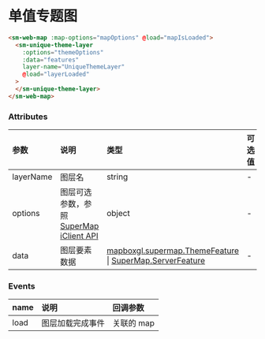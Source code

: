 # 单值专题图

<sm-iframe src="http://iclient.supermap.io/examples/component/components_uniquetheme_vue.html"></sm-iframe>

```html
<sm-web-map :map-options="mapOptions" @load="mapIsLoaded">
  <sm-unique-theme-layer
    :options="themeOptions"
    :data="features"
    layer-name="UniqueThemeLayer"
    @load="layerLoaded"
  >
  </sm-unique-theme-layer>
</sm-web-map>
```

### Attributes

| 参数      | 说明                                                                                                                        | 类型                                                                                                                                                                                          | 可选值 | 默认值 |
| :-------- | :-------------------------------------------------------------------------------------------------------------------------- | :-------------------------------------------------------------------------------------------------------------------------------------------------------------------------------------------- | :----- | :----- |
| layerName | 图层名                                                                                                                      | string                                                                                                                                                                                        | -      | -      |
| options   | 图层可选参数，参照 [SuperMap iClient API](http://iclient.supermap.io/docs/mapboxgl/mapboxgl.supermap.UniqueThemeLayer.html) | object                                                                                                                                                                                        | -      | -      |
| data      | 图层要素数据                                                                                                                | [mapboxgl.supermap.ThemeFeature](http://iclient.supermap.io/docs/mapboxgl/mapboxgl.supermap.ThemeFeature.html) \| [SuperMap.ServerFeature](http://iclient.supermap.io/web/apis/mapboxgl.html) | -      | -      |

### Events

| name | 说明             | 回调参数   |
| :--- | :--------------- | :--------- |
| load | 图层加载完成事件 | 关联的 map |

